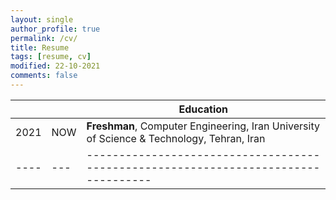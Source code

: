 ```yaml
---
layout: single
author_profile: true
permalink: /cv/
title: Resume
tags: [resume, cv]
modified: 22-10-2021
comments: false
---
```


|    |   |**Education**                                                               |
|----|---|----------------------------------------------------------------------------------|
|2021|NOW| **Freshman**, Computer Engineering, Iran University of Science & Technology, Tehran, Iran |
|----|---|----------------------------------------------------------------------------------|

